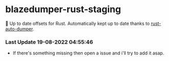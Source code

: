 # blazedumper-rust-staging

🚀 Up to date offsets for Rust. Automatically kept up to date thanks to [rust-auto-dumper](https://github.com/Akandesh/rust-auto-dumper).


### Last Update 19-08-2022 04:55:46
- If there's something missing then open a issue and i'll try to add it asap.